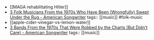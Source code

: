 - [[MAGA rehabilitating Hitler]]
- [3 Folk Musicians From the 1970s Who Have Been (Wrongfully) Swept Under the Rug - American Songwriter](https://americansongwriter.com/3-folk-musicians-from-the-1970s-who-have-been-wrongfully-swept-under-the-rug/)
  tags:: [[music]] #folk-music
- [[apple-cider-vinegar-vs-lemon-water]]
- [3 Bands From the 1970s That Were Robbed by the Charts (But Didn’t Care) - American Songwriter](https://americansongwriter.com/3-bands-from-the-1970s-that-were-robbed-by-the-charts-but-didnt-care/)
  tags:: [[music]]